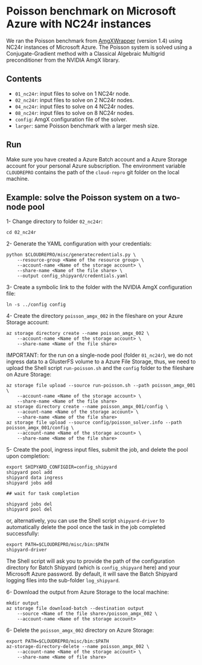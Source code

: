 # Poisson benchmark on Microsoft Azure with NC24r instances

We ran the Poisson benchmark from [AmgXWrapper](https://github.com/barbagroup/AmgXWrapper) (version 1.4) using NC24r instances of Microsoft Azure.
The Poisson system is solved using a Conjugate-Gradient method with a Classical Algebraic Multigrid preconditioner from the NVIDIA AmgX library.

## Contents

* `01_nc24r`: input files to solve on 1 NC24r node.
* `02_nc24r`: input files to solve on 2 NC24r nodes.
* `04_nc24r`: input files to solve on 4 NC24r nodes.
* `08_nc24r`: input files to solve on 8 NC24r nodes.
* `config`: AmgX configuration file of the solver.
* `larger`: same Poisson benchmark with a larger mesh size.

## Run

Make sure you have created a Azure Batch account and a Azure Storage account for your personal Azure subscription.
The environment variable `CLOUDREPRO` contains the path of the `cloud-repro` git folder on the local machine.

## Example: solve the Poisson system on a two-node pool

1- Change directory to folder `02_nc24r`:

```shell
cd 02_nc24r
```

2- Generate the YAML configuration with your credentials:

```shell
python $CLOUDREPRO/misc/generatecredentials.py \
    --resource-group <Name of the resource group> \
    --account-name <Name of the storage account> \
    --share-name <Name of the file share> \
    --output config_shipyard/credentials.yaml
```

3- Create a symbolic link to the folder with the NVIDIA AmgX configuration file:

```shell
ln -s ../config config
```

4- Create the directory `poisson_amgx_002` in the fileshare on your Azure Storage account:

```shell
az storage directory create --name poisson_amgx_002 \
    --account-name <Name of the storage account> \
    --share-name <Name of the file share>
```

IMPORTANT: for the run on a single-node pool (folder `01_nc24r`), we do not ingress data to a GlusterFS volume to a Azure File Storage, thus, we need to upload the Shell script `run-poisson.sh` and the `config` folder to the fileshare on Azure Storage:

```shell
az storage file upload --source run-poisson.sh --path poisson_amgx_001 \
    --account-name <Name of the storage account> \
    --share-name <Name of the file share>
az storage directory create --name poisson_amgx_001/config \
    --acount-name <Name of the storage account> \
    --share-name <Name of the file share>
az storage file upload --source config/poisson_solver.info --path poisson_amgx_001/config \
    --account-name <Name of the storage account> \
    --share-name <Name of the file share>
```

5- Create the pool, ingress input files, submit the job, and delete the pool upon completion:

```shell
export SHIPYARD_CONFIGDIR=config_shipyard
shipyard pool add
shipyard data ingress
shipyard jobs add

## wait for task completion

shipyard jobs del
shipyard pool del
```

or, alternatively, you can use the Shell script `shipyard-driver` to automatically delete the pool once the task in the job completed successfully:

```shell
export PATH=$CLOUDREPRO/misc/bin:$PATH
shipyard-driver
```

The Shell script will ask you to provide the path of the configuration directory for Batch Shipyard (which is `config_shipyard` here) and your Microsoft Azure password.
By default, it will save the Batch Shipyard logging files into the sub-folder `log_shipyard`.

6- Download the output from Azure Storage to the local machine:

```shell
mkdir output
az storage file download-batch --destination output
    --source <Name of the file share>/poisson_amgx_002 \
    --account-name <Name of the storage account>
```

6- Delete the `poisson_amgx_002` directory on Azure Storage:

```shell
export PATH=$CLOUDREPRO/misc/bin:$PATH
az-storage-directory-delete --name poisson_amgx_002 \
    --account-name <Name of the storage account> \
    --share-name <Name of file share>
```